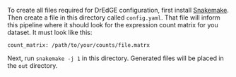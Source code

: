 To create all files required for DrEdGE configuration, first install [Snakemake](https://snakemake.readthedocs.io/). Then create a file in this directory called `config.yaml`. That file will inform this pipeline where it should look for the expression count matrix for you dataset. It must look like this:

```
count_matrix: /path/to/your/counts/file.matrx
```

Next, run `snakemake -j 1` in this directory. Generated files will be placed in the `out` directory.
